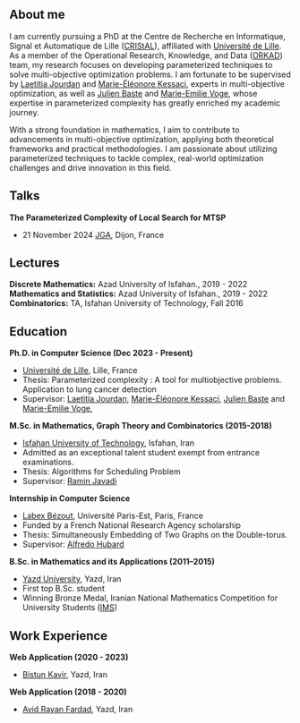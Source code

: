 ## About me
I am currently pursuing a PhD at the Centre de Recherche en Informatique, Signal et Automatique de Lille ([CRIStAL](https://www.cristal.univ-lille.fr/en/)), affiliated with [Université de Lille](https://www.univ-lille.fr/). As a member of the Operational Research, Knowledge, and Data ([ORKAD](https://orkad.univ-lille.fr/)) team, my research focuses on developing parameterized techniques to solve multi-objective optimization problems. I am fortunate to be supervised by [Laetitia Jourdan]([https://www.cristal.univ-lille.fr/profil/jourdan/](https://pro.univ-lille.fr/laetitia-jourdan)) and [Marie-Éléonore Kessaci](https://pro.univ-lille.fr/marie-eleonore-kessaci), experts in multi-objective optimization, as well as [Julien Baste](https://www.iut-info.univ-lille.fr/~julien.baste/) and [Marie-Emilie Voge](https://pro.univ-lille.fr/marie-emilie-voge), whose expertise in parameterized complexity has greatly enriched my academic journey.

With a strong foundation in mathematics, I aim to contribute to advancements in multi-objective optimization, applying both theoretical frameworks and practical methodologies. I am passionate about utilizing parameterized techniques to tackle complex, real-world optimization challenges and drive innovation in this field.

## Talks
**The Parameterized Complexity of Local Search for MTSP**
- 21 November 2024 [JGA](https://jga2024.sciencesconf.org/584823), Dijon, France

## Lectures
**Discrete Mathematics:** Azad University of Isfahan., 2019 - 2022
**Mathematics and Statistics:** Azad University of Isfahan., 2019 - 2022
**Combinatorics:** TA, Isfahan University of Technology, Fall 2016

## Education
**Ph.D.  in Computer Science (Dec 2023 - Present)**
- [Université de Lille](https://www.univ-lille.fr/), Lille, France
- Thesis: Parameterized complexity : A tool for multiobjective problems. Application to lung cancer detection
- Supervisor: [Laetitia Jourdan]([https://www.cristal.univ-lille.fr/profil/jourdan/](https://pro.univ-lille.fr/laetitia-jourdan)), [Marie-Éléonore Kessaci](https://pro.univ-lille.fr/marie-eleonore-kessaci), [Julien Baste](https://www.iut-info.univ-lille.fr/~julien.baste/) and [Marie-Emilie Voge](https://pro.univ-lille.fr/marie-emilie-voge),

**M.Sc. in Mathematics, Graph Theory and Combinatorics (2015-2018)**	 
- [Isfahan University of Technology](https://english.iut.ac.ir/), Isfahan, Iran
- Admitted as an exceptional talent student exempt from entrance examinations.
- Thesis: Algorithms for Scheduling Problem
- Supervisor: [Ramin Javadi](https://rjavadi.iut.ac.ir/)

**Internship in Computer Science**
- [Labex Bézout](https://labex-bezout.fr/), Université Paris-Est, Paris, France
- Funded by a French National Research Agency scholarship
- Thesis: Simultaneously Embedding of Two Graphs on the Double-torus.
- Supervisor: [Alfredo Hubard](https://monge.univ-mlv.fr/~hubard/index.html)

**B.Sc. in Mathematics and its Applications (2011–2015)**
- [Yazd University](https://yazd.ac.ir/en), Yazd, Iran
- First top B.Sc. student
- Winning Bronze Medal, Iranian National Mathematics Competition for University Students ([IMS](http://ims.ir/en/))

## Work Experience
**Web Application (2020 - 2023)**
- [Bistun Kavir](https://bistunkavir.com/), Yazd, Iran

**Web Application (2018 - 2020)**
- [Avid Rayan Fardad]([https://bistunkavir.com/](https://www.linkedin.com/company/avidrayanco/)), Yazd, Iran
